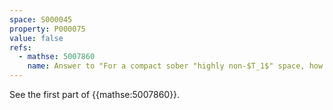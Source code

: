 ```yaml
---
space: S000045
property: P000075
value: false
refs:
  - mathse: 5007860
    name: Answer to "For a compact sober "highly non-$T_1$" space, how much "highly connectedness" is needed to imply it's a spectral space?"
---
```


See the first part of {{mathse:5007860}}.
